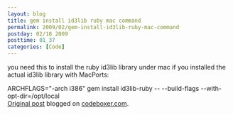 ```yaml
---
layout: blog
title: gem install id3lib ruby mac command
permalink: 2009/02/gem-install-id3lib-ruby-mac-command
postday: 02/18 2009
posttime: 01_37
categories: [Code]
---
```


<p>you need this to install the ruby id3lib library under mac if you installed the  actual id3lib library with MacPorts:</p>
<p> ARCHFLAGS="-arch i386" gem install id3lib-ruby -- --build-flags --with-opt-dir=/opt/local<br />
<a href="http://www.digbox.net/index.php/news/gem-install-id3lib-ruby-mac-command">Original post</a> blogged on <a href="http://codeboxer.com">codeboxer.com</a>.</p>
